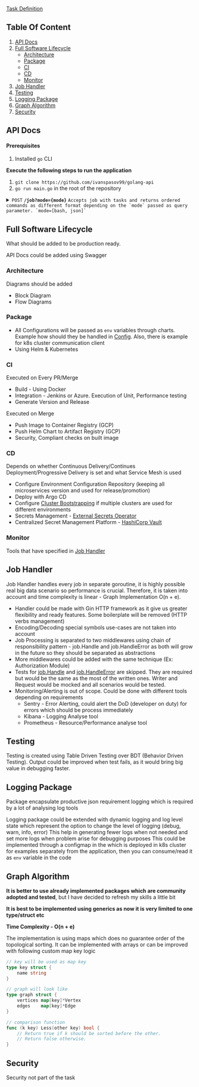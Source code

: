 [Task Definition](task.md)

## Table Of Content
1. [API Docs](#api-docs)
2. [Full Software Lifecycle](#full-software-lifecycle)
    - [Architecture](#architecture)
    - [Package](#package)
    - [CI](#ci)
    - [CD](#cd)
    - [Monitor](#monitor)
3. [Job Handler](#job-handler)
4. [Testing](#testing)
5. [Logging Package](#logging-package)
6. [Graph Algorithm](#graph-algorithm)
7. [Security](#security)

## API Docs

#### Prerequisites
1. Installed `go` CLI

**Execute the following steps to run the application**
1. `git clone https://github.com/ivanspasov99/golang-api`
2. `go run main.go` in the root of the repository


<details>
<summary>
<code>POST</code>
<code><b>/job?mode={mode}</b></code>
<code>Accepts job with tasks and returns ordered commands as different format depending on the `mode` passed as query parameter. `mode=[bash, json]`</code>
</summary>

##### Query

| name | type     | data type | description                                                | default |
|------|----------|-----------|------------------------------------------------------------|---------|
| mode | optional | string    | represents required response format - JSON, Bash supported | JSON    |

##### Responses

| http code | Content-Type       | Request                                          | Response                                   |
|-----------|--------------------|--------------------------------------------------|--------------------------------------------|
| `200`     | `application/json` | [Example Request](#example-json-request)         | [Example Response](#example-json-response) | 
| `200`     | `text`             | [Example Request](#example-bash-request)         | [Example Response](#example-bash-response) |
| `400`     | `application/json` | Request which consist of cycle between tasks     | Cycle not allowed                          |
 | `400`     | `application/json` | Request which requires task which does not exist | Vertex (Task) does not exist               |

###### Example JSON Request
```curl -d @testing/input.json http://localhost:8080```

###### Example JSON Response
```json
[
  {
    "name":"task-1",
    "command":"touch /tmp/file1"
  },
  {
    "name":"task-3",
    "command":"echo 'Hello World!' > /tmp/file1"
  },
  {
    "name":"task-2",
    "command":"cat /tmp/file1"
  },
  {
    "name":"task-4",
    "command":"rm /tmp/file1"
  }
]
```

###### Example Bash Request
```curl -d @testing/input.json http://localhost:8080?mode=bash | bash```

###### Example Bash Response
```bash
#!/usr/bin/env bash
touch /tmp/file1
echo "Hello World!" > /tmp/file1
cat /tmp/file1
rm /tmp/file1
```

</details>

## Full Software Lifecycle 
What should be added to be production ready.

API Docs could be added using Swagger

### Architecture
Diagrams should be added
- Block Diagram
- Flow Diagrams

### Package
- All Configurations will be passed as `env` variables through charts. Example how should they be handled in [Config](pkg/config/config.go). Also, there is example for k8s cluster communication client 
- Using Helm & Kubernetes

### CI 
Executed on Every PR/Merge
- Build - Using Docker
- Integration - Jenkins or Azure. Execution of Unit, Performance testing
- Generate Version and Release

Executed on Merge
- Push Image to Container Registry (GCP)
- Push Helm Chart to Artifact Registry (GCP)
- Security, Compliant checks on built image

### CD
Depends on whether Continuous Delivery/Continues Deployment/Progressive Delivery is set and what Service Mesh is used
- Configure Environment Configuration Repository (keeping all microservices version and used for release/promotion)
- Deploy with Argo CD 
- Configure [Cluster Bootstrapping](https://argo-cd.readthedocs.io/en/stable/operator-manual/cluster-bootstrapping/) if multiple clusters are used for different environments
- Secrets Management - [External Secrets Operator](https://external-secrets.io/v0.7.1/)
- Centralized Secret Management Platform - [HashiCorp Vault](https://www.vaultproject.io/)

### Monitor 
Tools that have specified in [Job Handler](#job-handler)

## Job Handler
Job Handler handles every job in separate goroutine, it is highly possible real big data scenario so 
performance is crucial. Therefore, it is taken into account and time complexity is linear - Graph Implementation O(n + e).

- Handler could be made with Gin HTTP framework as it give us greater flexibility and ready features. Some boilerplate will be removed (HTTP verbs management) 
- Encoding/Decoding special symbols use-cases are not taken into account
- Job Processing is separated to two middlewares using chain of responsibility pattern - job.Handle and job.HandleError as both will grow in the future so they should be separated as abstractions
- More middlewares could be added with the same technique (Ex: Authorization Module)
- Tests for [job.Handle](pkg/job/handler.go) and [job.HandleError](pkg/job/handler.go) are skipped. They are required but would be the same as the most of the written ones. Writer and Request would be mocked and all scenarios would be tested.
- Monitoring/Alerting is out of scope. Could be done with different tools depending on requirements
  - Sentry - Error Alerting, could alert the DoD (developer on duty) for errors which should be process immediately 
  - Kibana - Logging Analyse tool
  - Prometheus - Resource/Performance analyse tool 

## Testing
Testing is created using Table Driven Testing over BDT (Behavior Driven Testing). Output could be improved when test fails, as it would 
bring big value in debugging faster. 

## Logging Package
Package encapsulate productive json requirement logging which is required by a lot of analysing log tools

Logging package could be extended with dynamic logging and log level state which represent the option to change the level of logging (debug, warn, info, error)
This help in generating fewer logs when not needed and set more logs when problem arise for debugging purposes
This could be implemented through a configmap in the which is deployed in k8s cluster for examples separately from
the application, then you can consume/read it as `env` variable in the code  

## Graph Algorithm
**It is better to use already implemented packages which are community adopted and tested**, but I have decided to refresh my skills a little bit

**It is best to be implemented using generics as now it is very limited to one type/struct etc**

**Time Complexity - O(n + e)**

The implementation is using maps which does no guarantee order of the topological sorting. It can be 
implemented with arrays or can be improved with following custom map key logic
```go
// key will be used as map key
type key struct {
	name string
}

// graph will look like
type graph struct {
	vertices map[key]*Vertex
	edges    map[key]*Edge
}

// comparison function
func (k key) Less(other key) bool {
	// Return true if k should be sorted before the other.
	// Return false otherwise.
}
```

## Security
Security not part of the task
